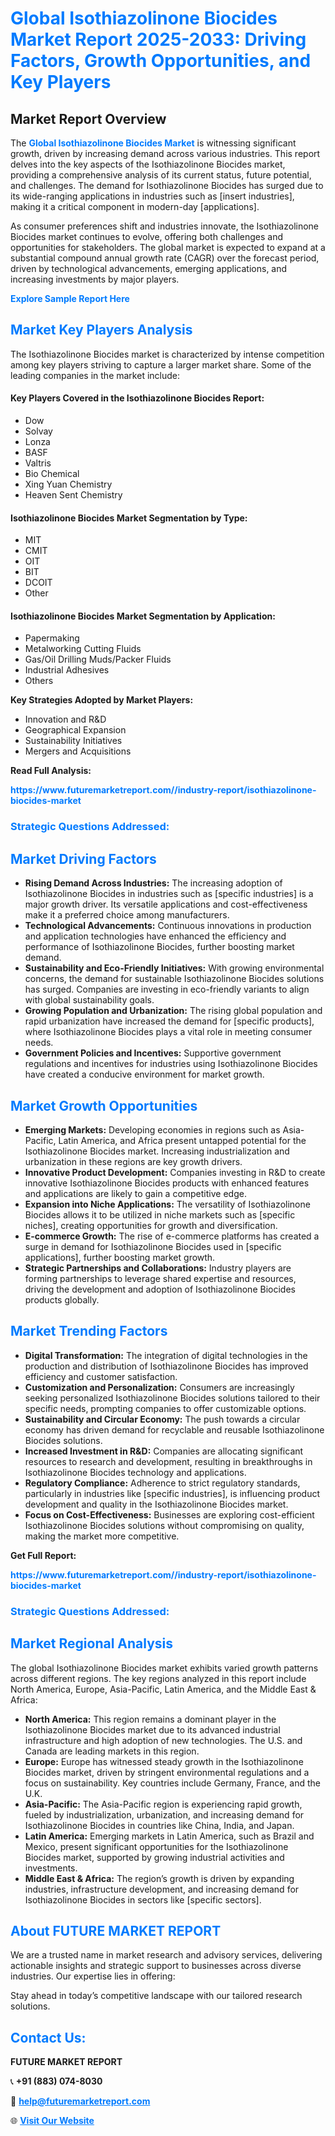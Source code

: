 <h1 style="color: #007BFF;">Global Isothiazolinone Biocides Market Report 2025-2033: Driving Factors, Growth Opportunities, and Key Players</h1>

<section id="overview">
<h2>Market Report Overview</h2>
<p>The <a href="https://www.futuremarketreport.com//industry-report/isothiazolinone-biocides-market" style="color: #007BFF; text-decoration: none;"><strong>Global Isothiazolinone Biocides Market</strong></a> is witnessing significant growth, driven by increasing demand across various industries. This report delves into the key aspects of the Isothiazolinone Biocides market, providing a comprehensive analysis of its current status, future potential, and challenges. The demand for Isothiazolinone Biocides has surged due to its wide-ranging applications in industries such as [insert industries], making it a critical component in modern-day [applications].</p>
<p>As consumer preferences shift and industries innovate, the Isothiazolinone Biocides market continues to evolve, offering both challenges and opportunities for stakeholders. The global market is expected to expand at a substantial compound annual growth rate (CAGR) over the forecast period, driven by technological advancements, emerging applications, and increasing investments by major players.</p>
</section>

<section id="overview">
<p><a href="https://www.futuremarketreport.com//request-sample/reportId=49129" style="color: #007BFF; text-decoration: none;"><strong>Explore Sample Report Here</strong></a></p>
</section>

<section id="key-players">
<h2 style="color: #007BFF;">Market Key Players Analysis</h2>
<p>The Isothiazolinone Biocides market is characterized by intense competition among key players striving to capture a larger market share. Some of the leading companies in the market include:</p>
<h4>Key Players Covered in the Isothiazolinone Biocides Report:</h4>
<ul><li>Dow</li><li>Solvay</li><li>Lonza</li><li>BASF</li><li>Valtris</li><li>Bio Chemical</li><li>Xing Yuan Chemistry</li><li>Heaven Sent Chemistry</li></ul>
<h4>Isothiazolinone Biocides Market Segmentation by Type:</h4>
<ul><li>MIT</li><li>CMIT</li><li>OIT</li><li>BIT</li><li>DCOIT</li><li>Other</li></ul>

<h4>Isothiazolinone Biocides Market Segmentation by Application:</h4>
<ul><li>Papermaking</li><li>Metalworking Cutting Fluids</li><li>Gas/Oil Drilling Muds/Packer Fluids</li><li>Industrial Adhesives</li><li>Others</li></ul>
<p><strong>Key Strategies Adopted by Market Players:</strong></p>
<ul>
<li>Innovation and R&D</li>
<li>Geographical Expansion</li>
<li>Sustainability Initiatives</li>
<li>Mergers and Acquisitions</li>
</ul>
</section>

<section>
<p><strong>Read Full Analysis: </strong></p><a href="https://www.futuremarketreport.com//industry-report/isothiazolinone-biocides-market" style="color: #007BFF; text-decoration: none;"><strong>https://www.futuremarketreport.com//industry-report/isothiazolinone-biocides-market</strong></a>
<h3 style="color: #007BFF;">Strategic Questions Addressed:</h3>
</section>

<section id="driving-factors">
<h2 style="color: #007BFF;">Market Driving Factors</h2>
<ul>
<li><strong>Rising Demand Across Industries:</strong> The increasing adoption of Isothiazolinone Biocides in industries such as [specific industries] is a major growth driver. Its versatile applications and cost-effectiveness make it a preferred choice among manufacturers.</li>
<li><strong>Technological Advancements:</strong> Continuous innovations in production and application technologies have enhanced the efficiency and performance of Isothiazolinone Biocides, further boosting market demand.</li>
<li><strong>Sustainability and Eco-Friendly Initiatives:</strong> With growing environmental concerns, the demand for sustainable Isothiazolinone Biocides solutions has surged. Companies are investing in eco-friendly variants to align with global sustainability goals.</li>
<li><strong>Growing Population and Urbanization:</strong> The rising global population and rapid urbanization have increased the demand for [specific products], where Isothiazolinone Biocides plays a vital role in meeting consumer needs.</li>
<li><strong>Government Policies and Incentives:</strong> Supportive government regulations and incentives for industries using Isothiazolinone Biocides have created a conducive environment for market growth.</li>
</ul>
</section>

<section id="growth-opportunities">
<h2 style="color: #007BFF;">Market Growth Opportunities</h2>
<ul>
<li><strong>Emerging Markets:</strong> Developing economies in regions such as Asia-Pacific, Latin America, and Africa present untapped potential for the Isothiazolinone Biocides market. Increasing industrialization and urbanization in these regions are key growth drivers.</li>
<li><strong>Innovative Product Development:</strong> Companies investing in R&D to create innovative Isothiazolinone Biocides products with enhanced features and applications are likely to gain a competitive edge.</li>
<li><strong>Expansion into Niche Applications:</strong> The versatility of Isothiazolinone Biocides allows it to be utilized in niche markets such as [specific niches], creating opportunities for growth and diversification.</li>
<li><strong>E-commerce Growth:</strong> The rise of e-commerce platforms has created a surge in demand for Isothiazolinone Biocides used in [specific applications], further boosting market growth.</li>
<li><strong>Strategic Partnerships and Collaborations:</strong> Industry players are forming partnerships to leverage shared expertise and resources, driving the development and adoption of Isothiazolinone Biocides products globally.</li>
</ul>
</section>

<section id="trending-factors">
<h2 style="color: #007BFF;">Market Trending Factors</h2>
<ul>
<li><strong>Digital Transformation:</strong> The integration of digital technologies in the production and distribution of Isothiazolinone Biocides has improved efficiency and customer satisfaction.</li>
<li><strong>Customization and Personalization:</strong> Consumers are increasingly seeking personalized Isothiazolinone Biocides solutions tailored to their specific needs, prompting companies to offer customizable options.</li>
<li><strong>Sustainability and Circular Economy:</strong> The push towards a circular economy has driven demand for recyclable and reusable Isothiazolinone Biocides solutions.</li>
<li><strong>Increased Investment in R&D:</strong> Companies are allocating significant resources to research and development, resulting in breakthroughs in Isothiazolinone Biocides technology and applications.</li>
<li><strong>Regulatory Compliance:</strong> Adherence to strict regulatory standards, particularly in industries like [specific industries], is influencing product development and quality in the Isothiazolinone Biocides market.</li>
<li><strong>Focus on Cost-Effectiveness:</strong> Businesses are exploring cost-efficient Isothiazolinone Biocides solutions without compromising on quality, making the market more competitive.</li>
</ul>
</section>

<section>
<p><strong>Get Full Report: </strong></p><a href="https://www.futuremarketreport.com//industry-report/isothiazolinone-biocides-market" style="color: #007BFF; text-decoration: none;"><strong>https://www.futuremarketreport.com//industry-report/isothiazolinone-biocides-market</strong></a>
<h3 style="color: #007BFF;">Strategic Questions Addressed:</h3>
</section>


<section id="regional-analysis">
<h2 style="color: #007BFF;">Market Regional Analysis</h2>
<p>The global Isothiazolinone Biocides market exhibits varied growth patterns across different regions. The key regions analyzed in this report include North America, Europe, Asia-Pacific, Latin America, and the Middle East & Africa:</p>
<ul>
<li><strong>North America:</strong> This region remains a dominant player in the Isothiazolinone Biocides market due to its advanced industrial infrastructure and high adoption of new technologies. The U.S. and Canada are leading markets in this region.</li>
<li><strong>Europe:</strong> Europe has witnessed steady growth in the Isothiazolinone Biocides market, driven by stringent environmental regulations and a focus on sustainability. Key countries include Germany, France, and the U.K.</li>
<li><strong>Asia-Pacific:</strong> The Asia-Pacific region is experiencing rapid growth, fueled by industrialization, urbanization, and increasing demand for Isothiazolinone Biocides in countries like China, India, and Japan.</li>
<li><strong>Latin America:</strong> Emerging markets in Latin America, such as Brazil and Mexico, present significant opportunities for the Isothiazolinone Biocides market, supported by growing industrial activities and investments.</li>
<li><strong>Middle East & Africa:</strong> The region’s growth is driven by expanding industries, infrastructure development, and increasing demand for Isothiazolinone Biocides in sectors like [specific sectors].</li>
</ul>
</section>

<footer>
<h2 style="color: #007BFF;">About FUTURE MARKET REPORT</h2>
<p>We are a trusted name in market research and advisory services, delivering actionable insights and strategic support to businesses across diverse industries. Our expertise lies in offering:</p>

<p>Stay ahead in today’s competitive landscape with our tailored research solutions.</p>

<h2 style="color: #007BFF;">Contact Us:</h2>
<p><strong>FUTURE MARKET REPORT</strong></p>
<p>📞 <strong>+91 (883) 074-8030</strong></p>
<p>📧 <strong><a href="mailto:help@futuremarketreport.com" style="color: #007BFF;">help@futuremarketreport.com</a></strong></p>
<p>🌐 <strong><a href="https://www.futuremarketreport.com/" style="color: #007BFF;">Visit Our Website</a></strong></p>
</footer>